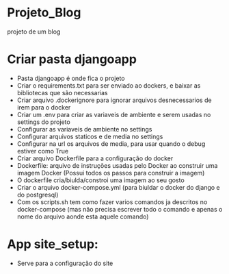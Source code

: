 # Projeto_Blog
projeto de um blog

# Criar pasta djangoapp
- Pasta djangoapp é onde fica o projeto
- Criar o requirements.txt para ser enviado ao dockers, e baixar as bibliotecas que são necessarias
- Criar arquivo .dockerignore para ignorar arquivos desnecessarios de irem para o docker
- Criar um .env para criar as variaveis de ambiente e serem usadas no settings do projeto
- Configurar as variaveis de ambiente no settings 
- Configurar arquivos staticos e de media no settings
- Configurar na url os arquivos de media, para usar quando o debug estiver como True
- Criar arquivo Dockerfile para a configuração do docker
- Dockerfile: arquivo de instruções usadas pelo Docker ao construir uma imagem Docker (Possui todos os passos para construir a imagem)
- O dockerfile cria/biulda/constroi uma imagem ao seu gosto
- Criar o arquivo docker-compose.yml (para biuldar o docker do django e do postgresql)
- Com os scripts.sh tem como fazer varios comandos ja descritos no docker-compose (mas não precisa escrever todo o comando e apenas o nome do arquivo aonde esta aquele comando)

# App site_setup:
- Serve para a configuração do site
